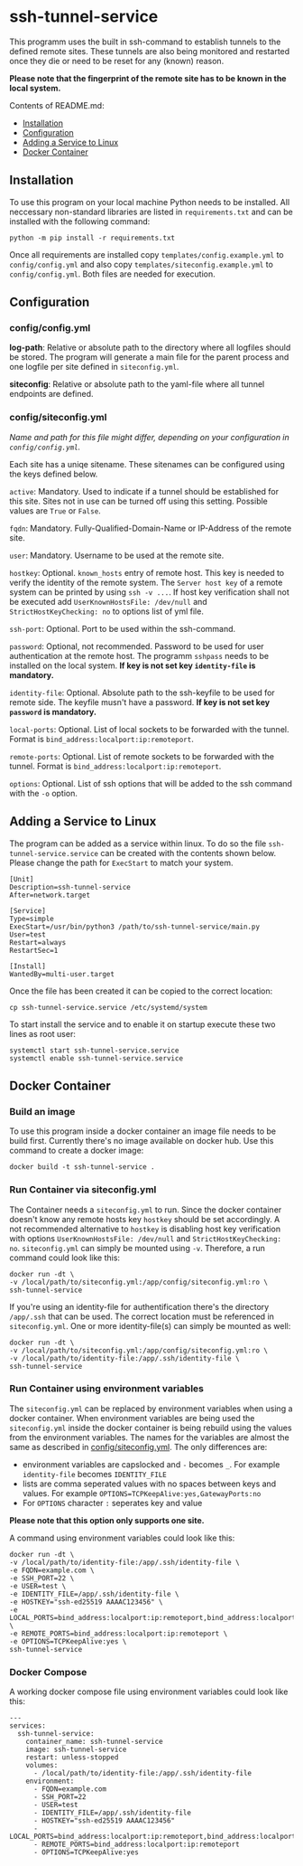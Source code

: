 # ssh-tunnel-service

This programm uses the built in ssh-command to establish tunnels to the defined remote sites. These
tunnels are also being monitored and restarted once they die or need to be reset for any (known)
reason.

**Please note that the fingerprint of the remote site has to be known in the local system.**

Contents of README.md:

- [Installation](#installation)
- [Configuration](#configuration)
- [Adding a Service to Linux](#adding-a-service-to-linux)
- [Docker Container](#docker-container)

## Installation

To use this program on your local machine Python needs to be installed. All neccessary non-standard
libraries are listed in `requirements.txt` and can be installed with the following command:

    python -m pip install -r requirements.txt

Once all requirements are installed copy `templates/config.example.yml` to `config/config.yml` and
also copy `templates/siteconfig.example.yml` to `config/config.yml`. Both files are needed for
execution.

## Configuration

### config/config.yml

**log-path**: Relative or absolute path to the directory where all logfiles should be stored.
The program will generate a main file for the parent process and one logfile per site defined in
`siteconfig.yml`.

**siteconfig**: Relative or absolute path to the yaml-file where all tunnel endpoints are defined.

### config/siteconfig.yml

*Name and path for this file might differ, depending on your configuration in `config/config.yml`.*

Each site has a uniqe sitename. These sitenames can be configured using the keys defined below.

`active`: Mandatory. Used to indicate if a tunnel should be established for this site. Sites not
in use can be turned off using this setting. Possible values are `True` or `False`.

`fqdn`: Mandatory. Fully-Qualified-Domain-Name or IP-Address of the remote site.

`user`: Mandatory. Username to be used at the remote site.

`hostkey`: Optional. `known_hosts` entry of remote host. This key is needed to verify the identity
of the remote system. The `Server host key` of a remote system can be printed by using `ssh -v ...`.
If host key verification shall not be executed add `UserKnownHostsFile: /dev/null` and
`StrictHostKeyChecking: no` to options list of yml file.

`ssh-port`: Optional. Port to be used within the ssh-command.

`password`: Optional, not recommended. Password to be used for user authentication at the remote
host. The programm `sshpass` needs to be installed on the local system.
**If key is not set key `identity-file` is mandatory.**

`identity-file`: Optional. Absolute path to the ssh-keyfile to be used for remote side. The
keyfile musn't have a password. **If key is not set key `password` is mandatory.**

`local-ports`: Optional. List of local sockets to be forwarded with the tunnel. Format is
`bind_address:localport:ip:remoteport`.

`remote-ports`: Optional. List of remote sockets to be forwarded with the tunnel. Format is
`bind_address:localport:ip:remoteport`.

`options`: Optional. List of ssh options that will be added to the ssh command with the `-o` option.

## Adding a Service to Linux

The program can be added as a service within linux. To do so the file `ssh-tunnel-service.service`
can be created with the contents shown below. Please change the path for `ExecStart` to match your
system.

    [Unit]
    Description=ssh-tunnel-service
    After=network.target
    
    [Service]
    Type=simple
    ExecStart=/usr/bin/python3 /path/to/ssh-tunnel-service/main.py
    User=test
    Restart=always
    RestartSec=1
    
    [Install]
    WantedBy=multi-user.target

Once the file has been created it can be copied to the correct location:

    cp ssh-tunnel-service.service /etc/systemd/system

To start install the service and to enable it on startup execute these two lines as root user:

    systemctl start ssh-tunnel-service.service
    systemctl enable ssh-tunnel-service.service

## Docker Container

### Build an image

To use this program inside a docker container an image file needs to be build first. Currently
there's no image available on docker hub. Use this command to create a docker image:

    docker build -t ssh-tunnel-service .

### Run Container via siteconfig.yml

The Container needs a `siteconfig.yml` to run. Since the docker container doesn't know any remote
hosts key `hostkey` should be set accordingly. A not recommended alternative to `hostkey` is
disabling host key verification with options `UserKnownHostsFile: /dev/null` and
`StrictHostKeyChecking: no`. `siteconfig.yml` can simply be mounted using `-v`. Therefore, a run
command could look like this:

    docker run -dt \
    -v /local/path/to/siteconfig.yml:/app/config/siteconfig.yml:ro \
    ssh-tunnel-service

If you're using an identity-file for authentification there's the directory `/app/.ssh` that can be
used. The correct location must be referenced in `siteconfig.yml`. One or more identity-file(s) can
simply be mounted as well:

    docker run -dt \
    -v /local/path/to/siteconfig.yml:/app/config/siteconfig.yml:ro \
    -v /local/path/to/identity-file:/app/.ssh/identity-file \
    ssh-tunnel-service

### Run Container using environment variables

The `siteconfig.yml` can be replaced by environment variables when using a docker container. When
environment variables are being used the `siteconfig.yml` inside the docker container is being
rebuild using the values from the environment variables. The names for the variables are almost the
same as described in [config/siteconfig.yml](#configsiteconfigyml). The only differences are:

- environment variables are capslocked and `-` becomes `_`. For example `identity-file` becomes
`IDENTITY_FILE`
- lists are comma seperated values with no spaces between keys and values. For example
`OPTIONS=TCPKeepAlive:yes,GatewayPorts:no`
- For `OPTIONS` character `:` seperates key and value

**Please note that this option only supports one site.**

A command using environment variables could look like this:

    docker run -dt \
    -v /local/path/to/identity-file:/app/.ssh/identity-file \
    -e FQDN=example.com \
    -e SSH_PORT=22 \
    -e USER=test \
    -e IDENTITY_FILE=/app/.ssh/identity-file \
    -e HOSTKEY="ssh-ed25519 AAAAC123456" \
    -e LOCAL_PORTS=bind_address:localport:ip:remoteport,bind_address:localport:ip:remoteport \
    -e REMOTE_PORTS=bind_address:localport:ip:remoteport \
    -e OPTIONS=TCPKeepAlive:yes \
    ssh-tunnel-service

### Docker Compose

A working docker compose file using environment variables could look like this:

    ---
    services:
      ssh-tunnel-service:
        container_name: ssh-tunnel-service
        image: ssh-tunnel-service
        restart: unless-stopped
        volumes:
          - /local/path/to/identity-file:/app/.ssh/identity-file
        environment:
          - FQDN=example.com
          - SSH_PORT=22
          - USER=test
          - IDENTITY_FILE=/app/.ssh/identity-file
          - HOSTKEY="ssh-ed25519 AAAAC123456"
          - LOCAL_PORTS=bind_address:localport:ip:remoteport,bind_address:localport:ip:remoteport
          - REMOTE_PORTS=bind_address:localport:ip:remoteport
          - OPTIONS=TCPKeepAlive:yes
